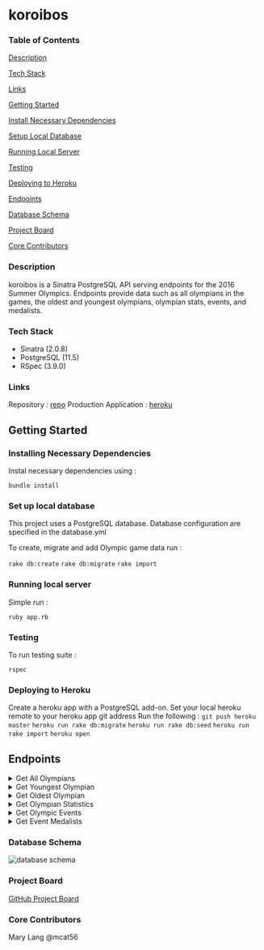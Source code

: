 # koroibos

### Table of Contents
[Description](#description)

[Tech Stack](#tech-stack)

[Links](#links)

[Getting Started](#getting-started)

[Install Necessary Dependencies](#install-necessary-dependencies)

[Setup Local Database](#set-up-local-database)

[Running Local Server](#running-local-server)

[Testing](#testing)

[Deploying to Heroku](#deploying-to-heroku)

[Endpoints](#endpoints)

[Database Schema](#database-schema)

[Project Board](#project-board)

[Core Contributors](#core-contributors)

### Description

koroibos is a Sinatra PostgreSQL API serving endpoints for the 2016 Summer Olympics. Endpoints provide data such as all olympians in the games, the oldest and youngest olympians, olympian stats, events, and medalists.

### Tech Stack
* Sinatra (2.0.8)
* PostgreSQL (11.5)
* RSpec (3.9.0)

### Links

Repository : [repo](https://github.com/mcat56/koroibos)
Production Application : [heroku](link)

## Getting Started

### Installing Necessary Dependencies

Instal necessary dependencies using :

`bundle install`


### Set up local database

This project uses a PostgreSQL database. Database configuration are specified in the database.yml

To create, migrate and add Olympic game data run :

`rake db:create`
`rake db:migrate`
`rake import`


### Running local server

Simple run :

`ruby app.rb`


### Testing

To run testing suite :

`rspec`


### Deploying to Heroku

Create a heroku app with a PostgreSQL add-on. Set your local heroku remote to your heroku app git address
Run the following :
`git push heroku master`
`heroku run rake db:migrate`
`heroku run rake db:seed`
`heroku run rake import`
`heroku open`

## Endpoints

<details>
  <summary>Get All Olympians</summary>

GET request to `api/v1/olympians`

Sample Response :
```
{
  "olympians":
    [
      {
        "name": "Maha Abdalsalam",
        "team": "Egypt",
        "age": 18,
        "sport": "Diving"
        "total_medals_won": 0
      },
      {
        "name": "Ahmad Abughaush",
        "team": "Jordan",
        "age": 20,
        "sport": "Taekwondo"
        "total_medals_won": 1
      },
      {...}
    ]
}
```
</details>

<details>
  <summary>Get Youngest Olympian</summary>

GET request to `api/v1/olympians?age=youngest`

Sample Response:
```
{
  "olympians":
    [
      {
        "name": "Ana Iulia Dascl",
        "team": "Romania",
        "age": 13,
        "sport": "Swimming"
        "total_medals_won": 0
      }
    ]
}
```
</details>

<details>
  <summary>Get Oldest Olympian</summary>

GET request to `api/v1/olympians?age=oldest`

Sample Response:
```
{
  "olympians":
    [
      {
        "name": "Julie Brougham",
        "team": "New Zealand",
        "age": 62,
        "sport": "Equestrianism"
        "total_medals_won": 0
      }
    ]
}
```
</details>

<details>
  <summary>Get Olympian Statistics</summary>

GET request to `api/v1/olympian_stats`

Sample Response:
```
{
  "olympian_stats": {
    "total_competing_olympians": 3120
    "average_weight:" {
      "unit": "kg",
      "male_olympians": 75.4,
      "female_olympians": 70.2
    }
    "average_age:" 26.2
  }
}
```
</details>

<details>
  <summary>Get Olympic Events</summary>

GET request to `api/v1/events`

Sample Response:
```
{
  "events":
    [
      {
        "sport": "Archery",
        "events": [
          "Archery Men's Individual",
          "Archery Men's Team",
          "Archery Women's Individual",
          "Archery Women's Team"
        ]
      },
      {
        "sport": "Badminton",
        "events": [
          "Badminton Men's Doubles",
          "Badminton Men's Singles",
          "Badminton Women's Doubles",
          "Badminton Women's Singles",
          "Badminton Mixed Doubles"
        ]
      },
      {...}
    ]
}
```
</details>

<details>
  <summary>Get Event Medalists</summary>

GET request to `api/v1/events/:id/medalists`

Sample Response:
```
{
  "event": "Badminton Mixed Doubles",
  "medalists": [
      {
        "name": "Tontowi Ahmad",
        "team": "Indonesia-1",
        "age": 29,
        "medal": "Gold"
      },
      {
        "name": "Chan Peng Soon",
        "team": "Malaysia",
        "age": 28,
        "medal": "Silver"
      }
    ]
}
```
</details>

### Database Schema

![database schema](https://i.imgur.com/MtuSMr4.png)


### Project Board

[GitHub Project Board](https://github.com/mcat56/koroibos/projects/1)

### Core Contributors

Mary Lang @mcat56
